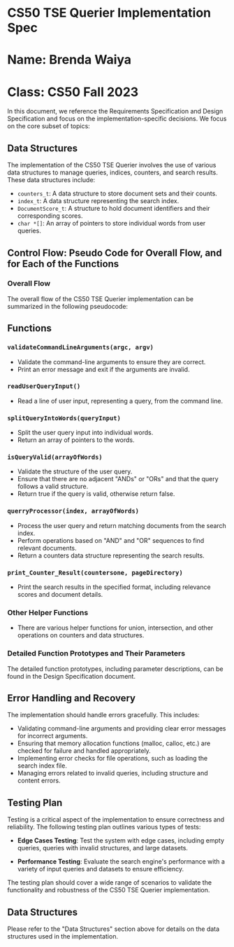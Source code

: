 # CS50 TSE Querier Implementation Spec
# Name: Brenda Waiya
# Class: CS50 Fall 2023
In this document, we reference the Requirements Specification and Design Specification and focus on the implementation-specific decisions. We focus on the core subset of topics:

## Data Structures

The implementation of the CS50 TSE Querier involves the use of various data structures to manage queries, indices, counters, and search results. These data structures include:

- `counters_t`: A data structure to store document sets and their counts.
- `index_t`: A data structure representing the search index.
- `DocumentScore_t`: A structure to hold document identifiers and their corresponding scores.
- `char *[]`: An array of pointers to store individual words from user queries.

## Control Flow: Pseudo Code for Overall Flow, and for Each of the Functions

### Overall Flow

The overall flow of the CS50 TSE Querier implementation can be summarized in the following pseudocode:
## Functions

### `validateCommandLineArguments(argc, argv)`

- Validate the command-line arguments to ensure they are correct.
- Print an error message and exit if the arguments are invalid.

### `readUserQueryInput()`

- Read a line of user input, representing a query, from the command line.

### `splitQueryIntoWords(queryInput)`

- Split the user query input into individual words.
- Return an array of pointers to the words.

### `isQueryValid(arrayOfWords)`

- Validate the structure of the user query.
- Ensure that there are no adjacent "ANDs" or "ORs" and that the query follows a valid structure.
- Return true if the query is valid, otherwise return false.

### `querryProcessor(index, arrayOfWords)`

- Process the user query and return matching documents from the search index.
- Perform operations based on "AND" and "OR" sequences to find relevant documents.
- Return a counters data structure representing the search results.

### `print_Counter_Result(countersone, pageDirectory)`

- Print the search results in the specified format, including relevance scores and document details.

### Other Helper Functions

- There are various helper functions for union, intersection, and other operations on counters and data structures.

### Detailed Function Prototypes and Their Parameters

The detailed function prototypes, including parameter descriptions, can be found in the Design Specification document.

## Error Handling and Recovery

The implementation should handle errors gracefully. This includes:

- Validating command-line arguments and providing clear error messages for incorrect arguments.
- Ensuring that memory allocation functions (malloc, calloc, etc.) are checked for failure and handled appropriately.
- Implementing error checks for file operations, such as loading the search index file.
- Managing errors related to invalid queries, including structure and content errors.

## Testing Plan

Testing is a critical aspect of the implementation to ensure correctness and reliability. The following testing plan outlines various types of tests:


- **Edge Cases Testing**: Test the system with edge cases, including empty queries, queries with invalid structures, and large datasets.



- **Performance Testing**: Evaluate the search engine's performance with a variety of input queries and datasets to ensure efficiency.

The testing plan should cover a wide range of scenarios to validate the functionality and robustness of the CS50 TSE Querier implementation.

## Data Structures

Please refer to the "Data Structures" section above for details on the data structures used in the implementation.
